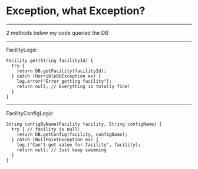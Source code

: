 # Exception, what Exception?

---
2 methods below my code queried the DB

---
FacilityLogic

    Facility get(String facilityId) {
      try {
        return DB.getFacility(facilityId);
      } catch (HorribleDbException ex) {
        log.error("Error getting facility");
        return null; // Everything is totally fine!
      }
    }

---

FacilityConfigLogic

    String configByName(Facility facility, String configName) {
      try { // facility is null!
        return DB.getConfig(facility, configName); 
      } catch (NullPointException ex) {
        log.("Can't get value for facility", facility); 
        return null; // Just keep swimming
      } 
    }
